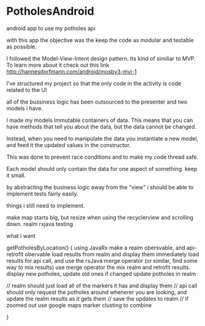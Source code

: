 # PotholesAndroid
android app to use my potholes api

with this app the objective was the keep the code as modular and testable as possible.

I followed the Model-View-Intent design pattern. Its kind of similiar to MVP.
To learn more about it check out this link
http://hannesdorfmann.com/android/mosby3-mvi-1

I've structured my project so that the only code in the activity is code related to the UI

all of the bussiness logic has been outsourced to the presenter and two models i have.

I made my models Immutable containers of data. 
This means that you can have methods that tell you about the data, but the data cannot be changed.

Instead, when you need to manipulate the data you instantiate a new model, and feed it the updated values in the constructor.

This was done to prevent race conditions and to make my code thread safe.

Each model should only contain the data for one aspect of something. keep it small.

by abstracting the business logic away from the "view" i should be able to implement tests fairly easily.



things i still need to implement.

make map starts big, but resize when using the recyclerview and scrolling down.
realm
rxjava
testing





what i want 

getPotholesByLocation()
{
  using JavaRx make a realm obersvable, and api-retrofit obervable
  load results from realm and display them immediately
  load results for api call, and use the rxJava merge operator (or similar, find some way to mix results)
  use merge operator the mix realm and retrofit results. display new potholes, update old ones if changed
  update potholes in realm
  
  // realm should just load all of the markers it has and display them
  // api call should only request the potholes around whenerer you are looking, and update the realm results as it gets them
  // save the updates to realm
  // if zoomed out use google maps marker clusting to combine
  
  
}
